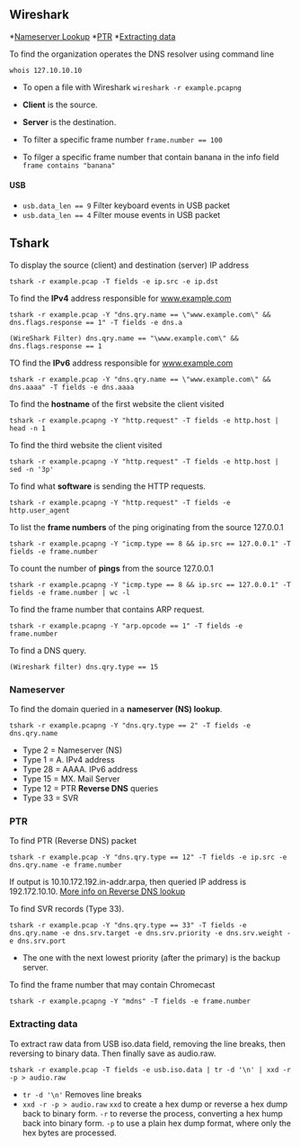 
## Wireshark

*[Nameserver Lookup](#nameserver)
*[PTR](#ptr)
*[Extracting data](#extracting_data)


To find the organization operates the DNS resolver using command line
```
whois 127.10.10.10
```


* To open a file with Wireshark `wireshark -r example.pcapng`
* **Client** is the source.
* **Server** is the destination.

* To filter a specific frame number `frame.number == 100`
* To filger a specific frame number that contain banana in the info field ` frame contains "banana"`


#### USB

* `usb.data_len == 9`  Filter keyboard events in USB packet
* `usb.data_len == 4`  Filter mouse events in USB packet


## Tshark

To display the source (client) and destination (server) IP address 
```
tshark -r example.pcap -T fields -e ip.src -e ip.dst
```

To find the **IPv4** address responsible for www.example.com

```
tshark -r example.pcap -Y "dns.qry.name == \"www.example.com\" && dns.flags.response == 1" -T fields -e dns.a
```
```
(WireShark Filter) dns.qry.name == "\www.example.com\" && dns.flags.response == 1
```
TO find the **IPv6** address responsible for www.example.com
```
tshark -r example.pcap -Y "dns.qry.name == \"www.example.com\" && dns.aaaa" -T fields -e dns.aaaa
```


To find the **hostname** of the first website the client visited
```
tshark -r example.pcapng -Y "http.request" -T fields -e http.host | head -n 1
```
To find the third website the client visited
```
tshark -r example.pcapng -Y "http.request" -T fields -e http.host | sed -n '3p'
```

To find what **software** is sending the HTTP requests.
```
tshark -r example.pcapng -Y "http.request" -T fields -e http.user_agent
```
To list the **frame numbers** of the ping originating from the source 127.0.0.1
```
tshark -r example.pcapng -Y "icmp.type == 8 && ip.src == 127.0.0.1" -T fields -e frame.number
```
To count the number of **pings** from the source 127.0.0.1
```
tshark -r example.pcapng -Y "icmp.type == 8 && ip.src == 127.0.0.1" -T fields -e frame.number | wc -l
```
To find the frame number that contains ARP request. 
```
tshark -r example.pcapng -Y "arp.opcode == 1" -T fields -e frame.number
```
To find a DNS query. 
```
(Wireshark filter) dns.qry.type == 15
```

### Nameserver
To find the domain queried in a **nameserver (NS) lookup**.
```
tshark -r example.pcapng -Y "dns.qry.type == 2" -T fields -e dns.qry.name
```
* Type 2 = Nameserver (NS)
* Type 1 = A. IPv4 address
* Type 28 = AAAA. IPv6 address
* Type 15 = MX. Mail Server
* Type 12 = PTR **Reverse DNS** queries
* Type 33 = SVR 

### PTR

 To find PTR (Reverse DNS) packet
 ```
tshark -r example.pcap -Y "dns.qry.type == 12" -T fields -e ip.src -e dns.qry.name -e frame.number
```
If output is 10.10.172.192.in-addr.arpa, then queried IP address is 192.172.10.10. [More info on Reverse DNS lookup](https://www.cloudflare.com/learning/dns/glossary/reverse-dns/#:~:text=A%20reverse%20DNS%20lookup%20takes,DNS%20Glossary)

To find SVR records (Type 33).
```
tshark -r example.pcap -Y "dns.qry.type == 33" -T fields -e dns.qry.name -e dns.srv.target -e dns.srv.priority -e dns.srv.weight -e dns.srv.port
```
* The one with the next lowest priority (after the primary) is the backup server.



To find the frame number that may contain Chromecast
```
tshark -r example.pcapng -Y "mdns" -T fields -e frame.number
```

### Extracting data
To extract raw data from USB iso.data field, removing the line breaks, then reversing to binary data. Then finally save as audio.raw.
```
tshark -r example.pcap -T fields -e usb.iso.data | tr -d '\n' | xxd -r -p > audio.raw
```

* `tr -d '\n'`   Removes line breaks
* `xxd -r -p > audio.raw`  `xxd` to create a hex dump or reverse a hex dump back to binary form. `-r` to reverse the process, converting a hex hump back into binary form. `-p` to use a plain hex dump format, where only the hex bytes are processed. 
